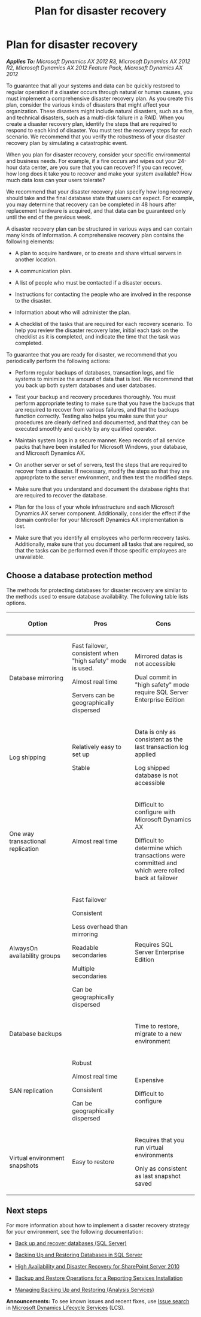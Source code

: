 ﻿---
title: Plan for disaster recovery
TOCTitle: Plan for disaster recovery
ms:assetid: 9c2b4440-c706-4899-b1d0-f550979ae319
ms:mtpsurl: https://technet.microsoft.com/en-us/library/Dn433225(v=AX.60)
ms:contentKeyID: 56561978
ms.date: 04/18/2014
mtps_version: v=AX.60
---

# Plan for disaster recovery 


_**Applies To:** Microsoft Dynamics AX 2012 R3, Microsoft Dynamics AX 2012 R2, Microsoft Dynamics AX 2012 Feature Pack, Microsoft Dynamics AX 2012_

To guarantee that all your systems and data can be quickly restored to regular operation if a disaster occurs through natural or human causes, you must implement a comprehensive disaster recovery plan. As you create this plan, consider the various kinds of disasters that might affect your organization. These disasters might include natural disasters, such as a fire, and technical disasters, such as a multi-disk failure in a RAID. When you create a disaster recovery plan, identify the steps that are required to respond to each kind of disaster. You must test the recovery steps for each scenario. We recommend that you verify the robustness of your disaster recovery plan by simulating a catastrophic event.

When you plan for disaster recovery, consider your specific environmental and business needs. For example, if a fire occurs and wipes out your 24-hour data center, are you sure that you can recover? If you can recover, how long does it take you to recover and make your system available? How much data loss can your users tolerate?

We recommend that your disaster recovery plan specify how long recovery should take and the final database state that users can expect. For example, you may determine that recovery can be completed in 48 hours after replacement hardware is acquired, and that data can be guaranteed only until the end of the previous week.

A disaster recovery plan can be structured in various ways and can contain many kinds of information. A comprehensive recovery plan contains the following elements:

  - A plan to acquire hardware, or to create and share virtual servers in another location.

  - A communication plan.

  - A list of people who must be contacted if a disaster occurs.

  - Instructions for contacting the people who are involved in the response to the disaster.

  - Information about who will administer the plan.

  - A checklist of the tasks that are required for each recovery scenario. To help you review the disaster recovery later, initial each task on the checklist as it is completed, and indicate the time that the task was completed.

To guarantee that you are ready for disaster, we recommend that you periodically perform the following actions:

  - Perform regular backups of databases, transaction logs, and file systems to minimize the amount of data that is lost. We recommend that you back up both system databases and user databases.

  - Test your backup and recovery procedures thoroughly. You must perform appropriate testing to make sure that you have the backups that are required to recover from various failures, and that the backups function correctly. Testing also helps you make sure that your procedures are clearly defined and documented, and that they can be executed smoothly and quickly by any qualified operator.

  - Maintain system logs in a secure manner. Keep records of all service packs that have been installed for Microsoft Windows, your database, and Microsoft Dynamics AX.

  - On another server or set of servers, test the steps that are required to recover from a disaster. If necessary, modify the steps so that they are appropriate to the server environment, and then test the modified steps.

  - Make sure that you understand and document the database rights that are required to recover the database.

  - Plan for the loss of your whole infrastructure and each Microsoft Dynamics AX server component. Additionally, consider the effect if the domain controller for your Microsoft Dynamics AX implementation is lost.

  - Make sure that you identify all employees who perform recovery tasks. Additionally, make sure that you document all tasks that are required, so that the tasks can be performed even if those specific employees are unavailable.

## Choose a database protection method

The methods for protecting databases for disaster recovery are similar to the methods used to ensure database availability. The following table lists options.

<table>
<colgroup>
<col style="width: 33%" />
<col style="width: 33%" />
<col style="width: 33%" />
</colgroup>
<thead>
<tr class="header">
<th><p>Option</p></th>
<th><p>Pros</p></th>
<th><p>Cons</p></th>
</tr>
</thead>
<tbody>
<tr class="odd">
<td><p>Database mirroring</p></td>
<td><p>Fast failover, consistent when &quot;high safety&quot; mode is used.</p>
<p>Almost real time</p>
<p>Servers can be geographically dispersed</p></td>
<td><p>Mirrored datas is not accessible</p>
<p>Dual commit in &quot;high safety&quot; mode require SQL Server Enterprise Edition</p></td>
</tr>
<tr class="even">
<td><p>Log shipping</p></td>
<td><p>Relatively easy to set up</p>
<p>Stable</p></td>
<td><p>Data is only as consistent as the last transaction log applied</p>
<p>Log shipped database is not accessible</p></td>
</tr>
<tr class="odd">
<td><p>One way transactional replication</p></td>
<td><p>Almost real time</p></td>
<td><p>Difficult to configure with Microsoft Dynamics AX</p>
<p>Difficult to determine which transactions were committed and which were rolled back at failover</p></td>
</tr>
<tr class="even">
<td><p>AlwaysOn availability groups</p></td>
<td><p>Fast failover</p>
<p>Consistent</p>
<p>Less overhead than mirroring</p>
<p>Readable secondaries</p>
<p>Multiple secondaries</p>
<p>Can be geographically dispersed</p></td>
<td><p>Requires SQL Server Enterprise Edition</p></td>
</tr>
<tr class="odd">
<td><p>Database backups</p></td>
<td><p></p></td>
<td><p>Time to restore, migrate to a new environment</p></td>
</tr>
<tr class="even">
<td><p>SAN replication</p></td>
<td><p>Robust</p>
<p>Almost real time</p>
<p>Consistent</p>
<p>Can be geographically dispersed</p></td>
<td><p>Expensive</p>
<p>Difficult to configure</p></td>
</tr>
<tr class="odd">
<td><p>Virtual environment snapshots</p></td>
<td><p>Easy to restore</p></td>
<td><p>Requires that you run virtual environments</p>
<p>Only as consistent as last snapshot saved</p></td>
</tr>
</tbody>
</table>


## Next steps

For more information about how to implement a disaster recovery strategy for your environment, see the following documentation:

  - [Back up and recover databases (SQL Server)](back-up-and-recover-databases-sql-server.md)

  - [Backing Up and Restoring Databases in SQL Server](http://go.microsoft.com/fwlink/?linkid=215815)

  - [High Availability and Disaster Recovery for SharePoint Server 2010](http://go.microsoft.com/fwlink/?linkid=215820)

  - [Backup and Restore Operations for a Reporting Services Installation](http://go.microsoft.com/fwlink/?linkid=215818)

  - [Managing Backing Up and Restoring (Analysis Services)](http://go.microsoft.com/fwlink/?linkid=215819)

  
**Announcements:** To see known issues and recent fixes, use [Issue search](http://go.microsoft.com/fwlink/?linkid=389258) in [Microsoft Dynamics Lifecycle Services](http://go.microsoft.com/fwlink/?linkid=306505) (LCS).

